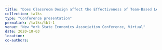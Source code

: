 ```yaml
---
title: "Does Classroom Design affect the Effectiveness of Team-Based Learning?"
collection: talks
type: "Conference presentation"
permalink: /talks/tbl-1
venue: "New York State Economics Association Conference, Virtual"
date: 2020-10-03
location: 
co-authors: 
---
```


